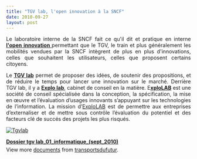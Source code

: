 ```yaml
---
title: "TGV lab, l'open innovation à la SNCF"
date: 2010-09-27
layout: post
---
```


<p style="text-align: justify">Le laboratoire interne de la SNCF fait ce qu'il dit et pratique en interne <strong><a href="http://fr.wikipedia.org/wiki/Innovation_ouverte" target="_blank">l'open innovation </a></strong>permettant que le TGV, le train et plus généralement les mobilités vendues par la SNCF intègrent de plus en plus d'innovations, celles que souhaitent les utilisateurs, celles que proposent certains citoyens.</p> <p style="text-align: justify">Le <strong><a href="http://www.tgvlab.com/imaginetgv" target="_blank">TGV lab</a></strong> permet de proposer des idées, de soutenir des propositions, et de réduire le temps pour lancer une innovation sur le marché. Derrière TGV lab, il y a <strong><a href="http://blog.explolab.com/" target="_blank">Explo lab</a></strong>, cabinet de conseil en la matière. E<strong><a href="http://www.explolab.com/" title="ExploLab">xploLAB</a></strong> est une société de conseil spécialisée dans la conception, la spécification, la mise en œuvre et l’évaluation d’usages innovants s’appuyant sur les technologies de l’information. La mission d’<a href="http://www.explolab.com/" title="ExploLAB">ExploLAB</a> est de permettre aux entreprises d’externaliser et de mettre sous contrôle l’évaluation du potentiel et des facteurs clé de succés des projets les plus risqués.</p> <p style="text-align: justify"><a href="/wp-content/uploads/sites/6/old/6a0120a66d2ad4970b013487be6946970c-pi.jpg"><img alt="Tgvlab" class="asset  asset-image at-xid-6a0120a66d2ad4970b013487be6946970c" src="/wp-content/uploads/sites/6/old/6a0120a66d2ad4970b013487be6946970c-500wi.jpg" style="margin-left: auto;margin-right: auto" title="Tgvlab" /></a>   </p>  <!--more-->   <div id="__ss_5294698" style="width: 477px"><strong style="margin: 12px 0 4px"><a href="http://www.slideshare.net/transportsdufutur/dossier-tgv-lab01informatiquesept2010" title="Dossier tgv lab_01_informatique_(sept_2010)">Dossier tgv lab_01_informatique_(sept_2010)</a></strong>        <div style="padding: 5px 0 12px">View more <a href="http://www.slideshare.net/">documents</a> from <a href="http://www.slideshare.net/transportsdufutur">transportsdufutur</a>.</div> </div>
